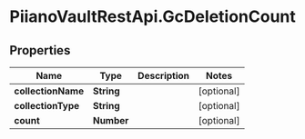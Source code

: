 # PiianoVaultRestApi.GcDeletionCount

## Properties

Name | Type | Description | Notes
------------ | ------------- | ------------- | -------------
**collectionName** | **String** |  | [optional] 
**collectionType** | **String** |  | [optional] 
**count** | **Number** |  | [optional] 


